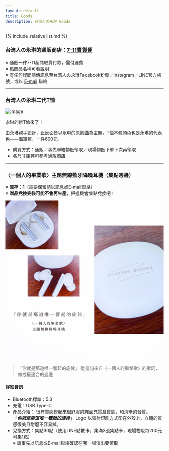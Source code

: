 ```yaml
---
layout: default
title: Goods
description: 台湾人の永琳 Goods
---
```


{% include_relative list.md %}

### 台湾人の永琳的通販商店：[7-11賣貨便](https://myship.7-11.com.tw/general/detail?id=GM2310205511905)

※ 通販一律7-11超商取貨付款，需付運費\
※ 點商品名稱可看說明\
※ 有任何疑問請傳訊息至台湾人の永琳Facebook粉專／Instagram／LINE官方帳號，或以 [E-mail](mailto:taiwanese.eirin@gmail.com) 聯絡

---
### 台湾人の永琳二代T恤

![image](https://lh4.googleusercontent.com/tH6trOkOBmj-5-tltmVNyNTmERzFI1l6CGgveYEtcaOai2572AXDcVGA029JLvn5O_qzEX7BYWNyN7XWFYortbgTrZQlgr6aoXzGK5xejHLQummzSmAv2BfLyrpgx8G9ve5sLOrxBtqY-5P3bS1mQwQ28VzLZQ)

永琳的新T恤來了！

由永琳親手設計，正反面皆以永琳的原創曲為主題，T恤本體顏色也是永琳的代表色——海軍藍，一件600元。

- 購買方式：通販／事先聯絡物販領取／現場物販下單下次再領取
- 各尺寸庫存可參考通販商店

---
### 〈一個人的畢業歌〉主題無線藍牙降噪耳機（集點週邊）

※ **庫存：1**（需要保留請以訊息或E-mail聯絡）\
※ **贈品兌換完後可能不會再生產**，把握機會集點兌換吧！

![image](img/F5D2F79F-E6D6-4EF7-8261-35A4128658D5.jpeg)

> 「你就是那道唯一響起的旋律」
>  從這句來自〈一個人的畢業歌〉的歌詞，做成最適合的週邊

#### 詳細資訊

- Bluetooth標準：5.3
- 充電：USB Type-C
- 產品介紹：
    很有質感摸起來很舒服的霧面充電盒質感，和清晰的音質。\
    **「*你就是那道唯一響起的旋律*」**  Logo 以雷射印刷方式印在外殼上，立體的質感很美且耐磨不容易掉。
- 兌換方式：集點30點（使用LINE點數卡，集滿3張集點卡，現場物販每200元可集1點）\
    ※ 請事先以訊息或E-mail聯絡確認在哪一場演出要領取
